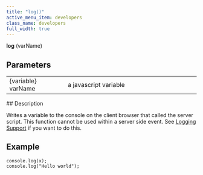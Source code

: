 ```yaml
---
title: "log()"
active_menu_item: developers
class_name: developers
full_width: true
---
```



**log** (varName)

## Parameters

<table>
<tr>
<td width="165">
{variable} varName

</td>
<td width="27">
</td>
<td width="688">
a javascript variable

</td>
</tr>
</table>
## Description

Writes a variable to the console on the client browser that called the server script. This function cannot be used within a server side event. See [Logging Support](../../../product-guide/advanced-features/logging-support/) if you want to do this.

## Example

    console.log(x);
    console.log("Hello world");
   

